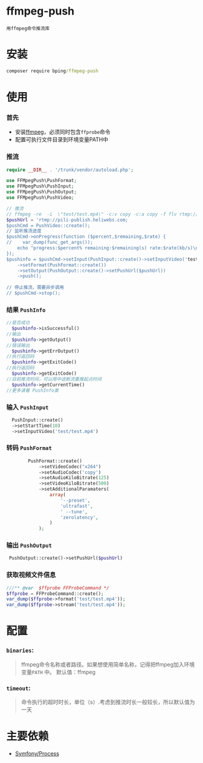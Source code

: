 # ffmpeg-push

    用ffmpeg命令推流库
  
# 安装

```cmd
composer require bping/ffmpeg-push
```

# 使用

### 首先

  * 安装[ffmpeg](http://ffmpeg.org/download.html)，必须同时包含`ffprobe`命令
  * 配置可执行文件目录到环境变量PATH中
    
### 推流

```php
require __DIR__ . '/trunk/vendor/autoload.php';

use FFMpegPush\PushFormat;
use FFMpegPush\PushInput;
use FFMpegPush\PushOutput;
use FFMpegPush\PushVideo;

// 推流
// ffmpeg -re  -i  \"test/test.mp4\" -c:v copy -c:a copy -f flv rtmp://pili-publish.heliwebs.com
$pushUrl = 'rtmp://pili-publish.heliwebs.com;
$pushCmd = PushVideo::create();
// 监听推流进度
$pushCmd->onPregress(function ($percent,$remaining,$rate) {
//    var_dump(func_get_args());
    echo "progress:$percent% remaining:$remaining(s) rate:$rate(kb/s)\n";
});
$pushinfo = $pushCmd->setInput(PushInput::create()->setInputVideo('test/test.mp4'))
    ->setFormat(PushFormat::create())
    ->setOutput(PushOutput::create()->setPushUrl($pushUrl))
    ->push();
        
// 停止推流，需要异步调用 
// $pushCmd->stop();           
```
### 结果 `PushInfo`

```php
//是否成功
  $pushinfo->isSuccessful()    
//输出
  $pushinfo->getOutput()    
//错误输出
  $pushinfo->getErrOutput()    
//执行返回码
  $pushinfo->getExitCode()
//执行返回码
  $pushinfo->getExitCode()
//目前推流时间，可以用中途断流重推起点时间
  $pushinfo->getCurrentTime()
//更多请看 PushInfo类  
```

### 输入 `PushInput`

```php
  PushInput::create()
  ->setStartTime(10)
  ->setInputVideo('test/test.mp4')
```

### 转码 `PushFormat`

```php
        PushFormat::create()
            ->setVideoCodec("x264")
            ->setAudioCodec('copy')
            ->setAudioKiloBitrate(125)
            ->setVideoKiloBitrate(500)
            ->setAdditionalParamaters(
                array(
                    '--preset',
                    'ultrafast',
                    ' --tune',
                    'zerolatency',
                )
            );
```

### 输出 `PushOutput`

```php
 PushOutput::create()->setPushUrl($pushUrl)
```

### 获取视频文件信息

```php
///** @var  $ffprobe FFProbeCommand */
$ffprobe = FFProbeCommand::create();
var_dump($ffprobe->format('test/test.mp4'));
var_dump($ffprobe->stream('test/test.mp4'));
```

# 配置

### `binaries`:

> ffmpeg命令名称或者路径。如果想使用简单名称，记得把ffmpeg加入环境变量`PATH` 中。 默认值：ffmpeg

### `timeout`:

> 命令执行的超时时长，单位（s）.考虑到推流时长一般较长，所以默认值为一天


# 主要依赖

* [Symfony/Process](https://github.com/symfony/symfony/tree/master/src/Symfony/Component/Process)
